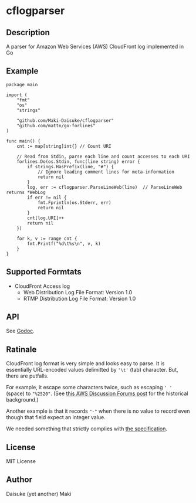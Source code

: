 cflogparser
===========

Description
-----------

A parser for Amazon Web Services (AWS) CloudFront log implemented in Go


Example
-------

```golang
package main

import (
	"fmt"
	"os"
	"strings"

	"github.com/Maki-Daisuke/cflogparser"
	"github.com/mattn/go-forlines"
)

func main() {
	cnt := map[string]int{} // Count URI

	// Read from Stdin, parse each line and count accesses to each URI
	forlines.Do(os.Stdin, func(line string) error {
		if strings.HasPrefix(line, "#") {
			// Ignore leading comment lines for meta-information
			return nil
		}
		log, err := cflogparser.ParseLineWeb(line)  // ParseLineWeb returns *WebLog
		if err != nil {
			fmt.Fprintln(os.Stderr, err)
			return nil
		}
		cnt[log.URI]++
		return nil
	})

	for k, v := range cnt {
		fmt.Printf("%d\t%s\n", v, k)
	}
}
```


Supported Formtats
------------------

- CloudFront Access log
  - Web Distribution Log File Format: Version 1.0
  - RTMP Distribution Log File Format: Version 1.0


API
---

See [Godoc](https://godoc.org/github.com/Maki-Daisuke/cflogparser).


Ratinale
--------

CloudFront log format is very simple and looks easy to parse. It is essentially 
URL-encoded values delimitted by `'\t'` (tab) character. But, there are putfalls.

For example, it escape some characters twice, such as escaping `' '` (space) to `"%2520"`. 
(See [this AWS Discussion Forums post](https://forums.aws.amazon.com/thread.jspa?threadID=134017) 
for the historical background.)

Another example is that it records `"-"` when there is no value to record even though that 
field expect an integer value.

We needed something that strictly complies with 
[the specification](https://docs.aws.amazon.com/AmazonCloudFront/latest/DeveloperGuide/AccessLogs.html).


License
-------

MIT License


Author
------

Daisuke (yet another) Maki
